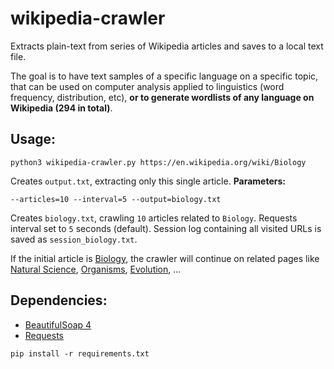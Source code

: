 # wikipedia-crawler
Extracts plain-text from series of Wikipedia articles and saves to a local text file.

The goal is to have text samples of a specific language on a specific topic, that can be used on computer analysis applied to linguistics (word frequency, distribution, etc), **or to generate wordlists of any language on Wikipedia (294 in total)**.

## Usage:
```
python3 wikipedia-crawler.py https://en.wikipedia.org/wiki/Biology
```
Creates `output.txt`, extracting only this single article. **Parameters:**
```
--articles=10 --interval=5 --output=biology.txt
```

Creates `biology.txt`, crawling `10` articles related to `Biology`. Requests interval set to `5` seconds (default).
Session log containing all visited URLs is saved as `session_biology.txt`.

If the initial article is [Biology](https://en.wikipedia.org/wiki/Biology), the crawler will continue on related pages like [Natural Science](https://en.wikipedia.org/wiki/Natural_science), [Organisms](https://en.wikipedia.org/wiki/Organims), [Evolution](https://en.wikipedia.org/wiki/Evolution), ...

## Dependencies:
* [BeautifulSoap 4](https://www.crummy.com/software/BeautifulSoup/)
* [Requests](http://docs.python-requests.org/)

```
pip install -r requirements.txt
```
